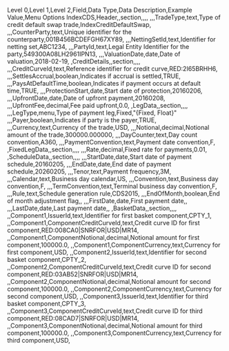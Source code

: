 Level 0,Level 1,Level 2,Field,Data Type,Data Description,Example Value,Menu Options
IndexCDS,Header,,section,,,,
,,,TradeType,text,Type of credit default swap trade,IndexCreditDefaultSwap,
,,,CounterParty,text,Unique identifier for the counterparty,001B456BCDEFGH67XY89,
,,,NettingSetId,text,Identifier for netting set,ABC1234,
,,,PartyId,text,Legal Entity Identifier for the party,549300A08LH2961IPN13,
,,,ValuationDate,date,Date of valuation,2018-02-19,
,CreditDetails,,section,,,,
,,,CreditCurveId,text,Reference identifier for credit curve,RED:2I65BRHH6,
,,,SettlesAccrual,boolean,Indicates if accrual is settled,TRUE,
,,,PaysAtDefaultTime,boolean,Indicates if payment occurs at default time,TRUE,
,,,ProtectionStart,date,Start date of protection,20160206,
,,,UpfrontDate,date,Date of upfront payment,20160208,
,,,UpfrontFee,decimal,Fee paid upfront,0.0,
,LegData,,section,,,,
,,,LegType,menu,Type of payment leg,Fixed,"{Fixed, Float}"
,,,Payer,boolean,Indicates if party is the payer,TRUE,
,,,Currency,text,Currency of the trade,USD,
,,,Notional,decimal,Notional amount of the trade,300000.000000,
,,,DayCounter,text,Day count convention,A360,
,,,PaymentConvention,text,Payment date convention,F,
,FixedLegData,,section,,,,
,,,Rate,decimal,Fixed rate for payments,0.01,
,ScheduleData,,section,,,,
,,,StartDate,date,Start date of payment schedule,20160205,
,,,EndDate,date,End date of payment schedule,20260205,
,,,Tenor,text,Payment frequency,3M,
,,,Calendar,text,Business day calendar,US,
,,,Convention,text,Business day convention,F,
,,,TermConvention,text,Terminal business day convention,F,
,,,Rule,text,Schedule generation rule,CDS2015,
,,,EndOfMonth,boolean,End of month adjustment flag,,
,,,FirstDate,date,First payment date,,
,,,LastDate,date,Last payment date,,
,BasketData,,section,,,,
,,Component1,IssuerId,text,Identifier for first basket component,CPTY_1,
,,Component1,ComponentCreditCurveId,text,Credit curve ID for first component,RED:008CA0|SNRFOR|USD|MR14,
,,Component1,ComponentNotional,decimal,Notional amount for first component,100000.0,
,,Component1,ComponentCurrency,text,Currency for first component,USD,
,,Component2,IssuerId,text,Identifier for second basket component,CPTY_2,
,,Component2,ComponentCreditCurveId,text,Credit curve ID for second component,RED:03AB52|SNRFOR|USD|MR14,
,,Component2,ComponentNotional,decimal,Notional amount for second component,100000.0,
,,Component2,ComponentCurrency,text,Currency for second component,USD,
,,Component3,IssuerId,text,Identifier for third basket component,CPTY_3,
,,Component3,ComponentCreditCurveId,text,Credit curve ID for third component,RED:08CAD7|SNRFOR|USD|MR14,
,,Component3,ComponentNotional,decimal,Notional amount for third component,100000.0,
,,Component3,ComponentCurrency,text,Currency for third component,USD,
